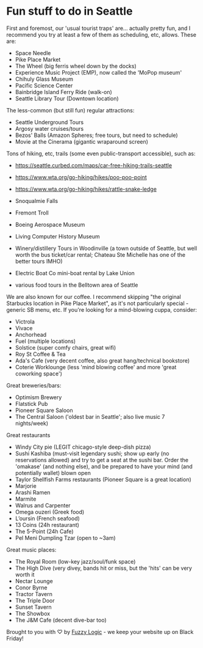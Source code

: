 # Fun stuff to do in Seattle

First and foremost, our 'usual tourist traps' are... actually pretty fun, and I recommend you try at least a few of them as scheduling, etc, allows.  These are: 
- Space Needle
- Pike Place Market
- The Wheel (big ferris wheel down by the docks)
- Experience Music Project (EMP), now called the 'MoPop museum'
- Chihuly Glass Museum
- Pacific Science Center
- Bainbridge Island Ferry Ride (walk-on)
- Seattle Library Tour (Downtown location)

The less-common (but still fun) regular attractions: 
- Seattle Underground Tours
- Argosy water cruises/tours
- Bezos' Balls (Amazon Spheres; free tours, but need to schedule)
- Movie at the Cinerama (gigantic wraparound screen)

Tons of hiking, etc, trails (some even public-transport accessible), such as:
- https://seattle.curbed.com/maps/car-free-hiking-trails-seattle
- https://www.wta.org/go-hiking/hikes/poo-poo-point
- https://www.wta.org/go-hiking/hikes/rattle-snake-ledge
- Snoqualmie Falls

- Fremont Troll
- Boeing Aerospace Museum
- Living Computer History Museum 
- Winery/distillery Tours in Woodinville (a town outside of Seattle, but well worth the bus ticket/car rental; Chateau Ste Michelle has one of the better tours IMHO) 
- Electric Boat Co mini-boat rental by Lake Union 
- various food tours in the Belltown area of Seattle 

We are also known for our coffee.  I recommend skipping "the original Starbucks location in Pike Place Market", as it's not particularly special - generic SB menu, etc.  If you're looking for a mind-blowing cuppa, consider: 
- Victrola
- Vivace
- Anchorhead
- Fuel (multiple locations) 
- Solstice (super comfy chairs, great wifi) 
- Roy St Coffee & Tea
- Ada's Cafe (very decent coffee, also great hang/technical bookstore)
- Coterie Worklounge (less 'mind blowing coffee' and more 'great coworking space')

Great breweries/bars: 
- Optimism Brewery
- Flatstick Pub
- Pioneer Square Saloon 
- The Central Saloon ('oldest bar in Seattle'; also live music 7 nights/week) 

Great restaurants
- Windy City pie (LEGIT chicago-style deep-dish pizza)
- Sushi Kashiba (must-visit legendary sushi; show up early (no reservations allowed) and try to get a seat at the sushi bar.  Order the 'omakase' (and nothing else), and be prepared to have your mind (and potentially wallet) blown open
- Taylor Shellfish Farms restaurants (Pioneer Square is a great location)
- Marjorie
- Arashi Ramen
- Marmite
- Walrus and Carpenter
- Omega ouzeri (Greek food) 
- L’oursin (French seafood)
- 13 Coins (24h restaurant) 
- The 5-Point (24h Cafe)
- Pel Meni Dumpling Tzar (open to ~3am)

Great music places: 
- The Royal Room (low-key jazz/soul/funk space) 
- The High Dive (very divey, bands hit or miss, but the 'hits' can be very worth it
- Nectar Lounge 
- Conor Byrne
- Tractor Tavern
- The Triple Door
- Sunset Tavern
- The Showbox
- The J&M Cafe (decent dive-bar too) 

Brought to you with ♡ by [Fuzzy Logic](https://fuzzy-logic.org) - we keep your website up on Black Friday! 
